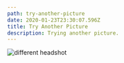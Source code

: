 ```yaml
---
path: try-another-picture
date: 2020-01-23T23:30:07.596Z
title: Try Another Picture
description: Trying another picture.
---
```

![different headshot](assets/head_shot_smaller.jpg "Smaller headshot")
